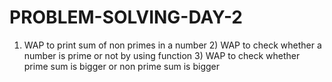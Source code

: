 # PROBLEM-SOLVING-DAY-2
1) WAP to print sum of non primes in a number  2) WAP to check whether a number is prime or not by using function    3) WAP to check whether prime sum is bigger or non prime sum is bigger
